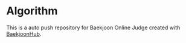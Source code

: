 # Algorithm  
This is a auto push repository for Baekjoon Online Judge created with [BaekjoonHub](https://github.com/BaekjoonHub/BaekjoonHub).
